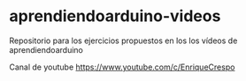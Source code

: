 # aprendiendoarduino-videos
Repositorio para los ejercicios propuestos en los los vídeos de aprendiendoarduino

Canal de youtube https://www.youtube.com/c/EnriqueCrespo
